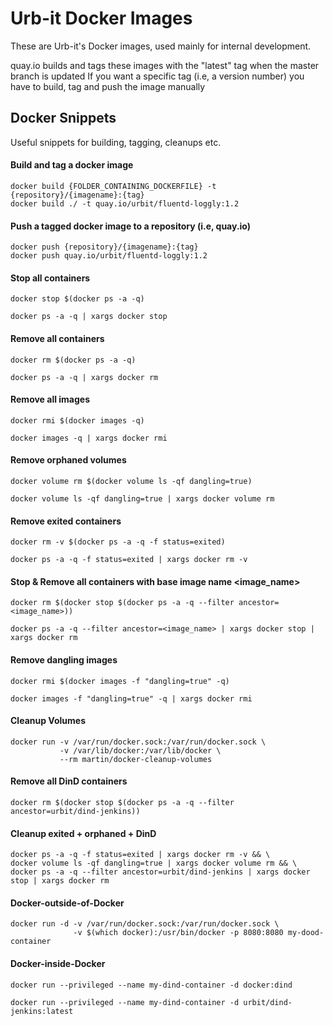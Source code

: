 Urb-it Docker Images
====================

These are Urb-it's Docker images, used mainly for internal development.

quay.io builds and tags these images with the "latest" tag when the master branch is updated
If you want a specific tag (i.e, a version number) you have to build, tag and push the image manually

## Docker Snippets
Useful snippets for building, tagging, cleanups etc.

#### Build and tag a docker image
```
docker build {FOLDER_CONTAINING_DOCKERFILE} -t {repository}/{imagename}:{tag}
docker build ./ -t quay.io/urbit/fluentd-loggly:1.2
```

#### Push a tagged docker image to a repository (i.e, quay.io)
```
docker push {repository}/{imagename}:{tag}
docker push quay.io/urbit/fluentd-loggly:1.2
```

#### Stop all containers
```
docker stop $(docker ps -a -q)
```
```
docker ps -a -q | xargs docker stop
```

#### Remove all containers
```
docker rm $(docker ps -a -q)
```
```
docker ps -a -q | xargs docker rm
```

#### Remove all images
```
docker rmi $(docker images -q)
```
```
docker images -q | xargs docker rmi
```

#### Remove orphaned volumes
```
docker volume rm $(docker volume ls -qf dangling=true)
```
```
docker volume ls -qf dangling=true | xargs docker volume rm
```

#### Remove exited containers
```
docker rm -v $(docker ps -a -q -f status=exited)
```
```
docker ps -a -q -f status=exited | xargs docker rm -v
```

#### Stop & Remove all containers with base image name <image_name>
```
docker rm $(docker stop $(docker ps -a -q --filter ancestor=<image_name>))
```
```
docker ps -a -q --filter ancestor=<image_name> | xargs docker stop | xargs docker rm
```

#### Remove dangling images
```
docker rmi $(docker images -f "dangling=true" -q)
```
```
docker images -f "dangling=true" -q | xargs docker rmi
```

#### Cleanup Volumes
```
docker run -v /var/run/docker.sock:/var/run/docker.sock \
           -v /var/lib/docker:/var/lib/docker \
           --rm martin/docker-cleanup-volumes
```

#### Remove all DinD containers
```
docker rm $(docker stop $(docker ps -a -q --filter ancestor=urbit/dind-jenkins))
```

#### Cleanup exited + orphaned + DinD
```
docker ps -a -q -f status=exited | xargs docker rm -v && \
docker volume ls -qf dangling=true | xargs docker volume rm && \
docker ps -a -q --filter ancestor=urbit/dind-jenkins | xargs docker stop | xargs docker rm
```

#### Docker-outside-of-Docker
```
docker run -d -v /var/run/docker.sock:/var/run/docker.sock \
              -v $(which docker):/usr/bin/docker -p 8080:8080 my-dood-container
```

#### Docker-inside-Docker
```
docker run --privileged --name my-dind-container -d docker:dind
```
```
docker run --privileged --name my-dind-container -d urbit/dind-jenkins:latest
```
